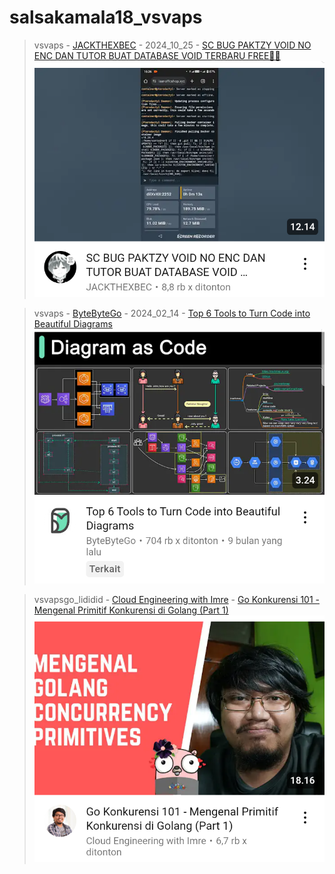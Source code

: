 # salsakamala18_vsvaps
> vsvaps - [JACKTHEXBEC](https://m.youtube.com/@jackthexbecc) - 2024_10_25 - [SC BUG PAKTZY VOID NO ENC DAN TUTOR BUAT DATABASE VOID TERBARU FREE🥶🥵](https://youtu.be/qYFCI1FPDds) <img src="media/qYFCI1FPDds/Screenshot_2024-11-13-06-38-21-55.png">


> vsvaps - [ByteByteGo](https://m.youtube.com/@ByteByteGo) - 2024_02_14 - [Top 6 Tools to Turn Code into Beautiful Diagrams](https://youtu.be/jCd6XfWLZsg) <img src="media/jCd6XfWLZsg/Screenshot_2024-11-17-19-42-59-98.png">


> vsvapsgo_lididid - [Cloud Engineering with Imre](https://m.youtube.com/@imrenagi) - [Go Konkurensi 101 - Mengenal Primitif Konkurensi di Golang (Part 1)](https://youtu.be/sqZRLHw3ihk) <img src="media/sqZRLHw3ihk/Screenshot_2024-11-17-18-31-36-73.png">
